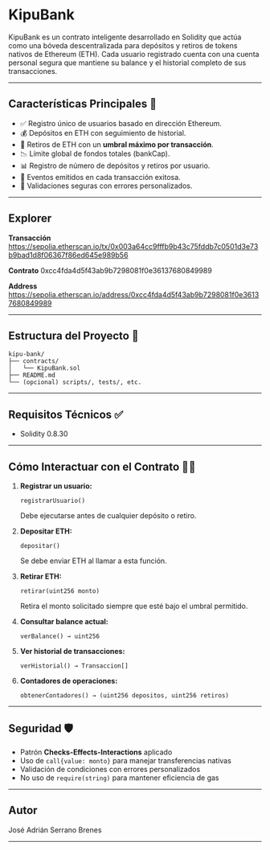 # KipuBank

KipuBank es un contrato inteligente desarrollado en Solidity que actúa como una bóveda descentralizada para depósitos y retiros de tokens nativos de Ethereum (ETH). Cada usuario registrado cuenta con una cuenta personal segura que mantiene su balance y el historial completo de sus transacciones.

---

## Características Principales 🚀

* ✅ Registro único de usuarios basado en dirección Ethereum.
* 💰 Depósitos en ETH con seguimiento de historial.
* 🏦 Retiros de ETH con un **umbral máximo por transacción**.
* 📉 Límite global de fondos totales (bankCap).
* 📊 Registro de número de depósitos y retiros por usuario.
* 📜 Eventos emitidos en cada transacción exitosa.
* 🔐 Validaciones seguras con errores personalizados.

---

## Explorer

**Transacción**
https://sepolia.etherscan.io/tx/0x003a64cc9fffb9b43c75fddb7c0501d3e73b9bad1d8f06367f86ed645e989b56

**Contrato**
0xcc4fda4d5f43ab9b7298081f0e36137680849989

**Address**
https://sepolia.etherscan.io/address/0xcc4fda4d5f43ab9b7298081f0e36137680849989

---

## Estructura del Proyecto 📁

```
kipu-bank/
├── contracts/
│   └── KipuBank.sol
├── README.md
└── (opcional) scripts/, tests/, etc.
```

---

## Requisitos Técnicos ✅

* Solidity 0.8.30
---

## Cómo Interactuar con el Contrato 🧑‍💻

1. **Registrar un usuario:**

   ```solidity
   registrarUsuario()
   ```

   Debe ejecutarse antes de cualquier depósito o retiro.

2. **Depositar ETH:**

   ```solidity
   depositar()
   ```

   Se debe enviar ETH al llamar a esta función.

3. **Retirar ETH:**

   ```solidity
   retirar(uint256 monto)
   ```

   Retira el monto solicitado siempre que esté bajo el umbral permitido.

4. **Consultar balance actual:**

   ```solidity
   verBalance() → uint256
   ```

5. **Ver historial de transacciones:**

   ```solidity
   verHistorial() → Transaccion[]
   ```

6. **Contadores de operaciones:**

   ```solidity
   obtenerContadores() → (uint256 depositos, uint256 retiros)
   ```

---

## Seguridad 🛡️

* Patrón **Checks-Effects-Interactions** aplicado
* Uso de `call{value: monto}` para manejar transferencias nativas
* Validación de condiciones con errores personalizados
* No uso de `require(string)` para mantener eficiencia de gas

---

## Autor

José Adrián Serrano Brenes

---
